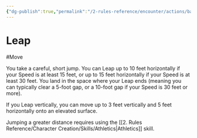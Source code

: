 ```yaml
---
{"dg-publish":true,"permalink":"/2-rules-reference/encounter/actions/basic-actions/leap/"}
---
```


# Leap
#Move 

You take a careful, short jump. You can Leap up to 10 feet horizontally if your Speed is at least 15 feet, or up to 15 feet horizontally if your Speed is at least 30 feet. You land in the space where your Leap ends (meaning you can typically clear a 5-foot gap, or a 10-foot gap if your Speed is 30 feet or more).

If you Leap vertically, you can move up to 3 feet vertically and 5 feet horizontally onto an elevated surface.

Jumping a greater distance requires using the [[2. Rules Reference/Character Creation/Skills/Athletics\|Athletics]] skill.

